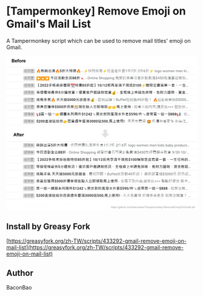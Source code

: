 # [Tampermonkey] Remove Emoji on Gmail's Mail List

A Tampermonkey script which can be used to remove mail titles' emoji on Gmail.

![sample](doc-assets/sample.jpg)

## Install by Greasy Fork

[https://greasyfork.org/zh-TW/scripts/433292-gmail-remove-emoji-on-mail-list](https://greasyfork.org/zh-TW/scripts/433292-gmail-remove-emoji-on-mail-list)

## Author

BaconBao
